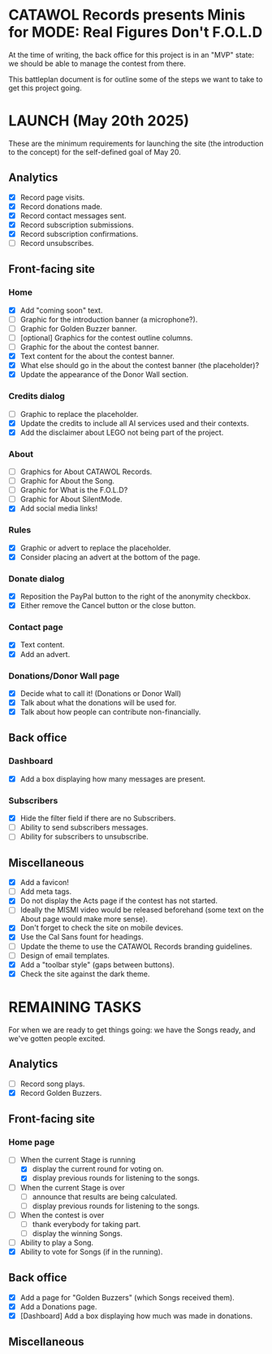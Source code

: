 # CATAWOL Records presents Minis for MODE: Real Figures Don't F.O.L.D

At the time of writing, the back office for this project is in an "MVP" state: we should be able to manage the contest
from there.

This battleplan document is for outline some of the steps we want to take to get this project going.

# LAUNCH (May 20th 2025)

These are the minimum requirements for launching the site (the introduction to the concept)
for the self-defined goal of May 20.

## Analytics

- [x] Record page visits.
- [x] Record donations made.
- [x] Record contact messages sent.
- [x] Record subscription submissions.
- [x] Record subscription confirmations.
- [ ] Record unsubscribes.

## Front-facing site

### Home

- [x] Add "coming soon" text.
- [ ] Graphic for the introduction banner (a microphone?).
- [ ] Graphic for Golden Buzzer banner.
- [ ] [optional] Graphics for the contest outline columns.
- [ ] Graphic for the about the contest banner.
- [x] Text content for the about the contest banner.
- [x] What else should go in the about the contest banner (the placeholder)?
- [x] Update the appearance of the Donor Wall section.

### Credits dialog

- [ ] Graphic to replace the placeholder.
- [x] Update the credits to include all AI services used and their contexts.
- [x] Add the disclaimer about LEGO not being part of the project.

### About

- [ ] Graphics for About CATAWOL Records.
- [ ] Graphic for About the Song.
- [ ] Graphic for What is the F.O.L.D?
- [ ] Graphic for About SilentMode.
- [x] Add social media links!

### Rules

- [x] Graphic or advert to replace the placeholder.
- [x] Consider placing an advert at the bottom of the page.

### Donate dialog

- [x] Reposition the PayPal button to the right of the anonymity checkbox.
- [x] Either remove the Cancel button or the close button.

### Contact page

- [x] Text content.
- [x] Add an advert.

### Donations/Donor Wall page

- [x] Decide what to call it! (Donations or Donor Wall)
- [x] Talk about what the donations will be used for.
- [x] Talk about how people can contribute non-financially.

## Back office

### Dashboard

- [x] Add a box displaying how many messages are present.

### Subscribers

- [x] Hide the filter field if there are no Subscribers.
- [ ] Ability to send subscribers messages.
- [ ] Ability for subscribers to unsubscribe.

## Miscellaneous

- [x] Add a favicon!
- [ ] Add meta tags.
- [x] Do not display the Acts page if the contest has not started.
- [ ] Ideally the MISMI video would be released beforehand (some text on the About page would make more sense).
- [x] Don't forget to check the site on mobile devices.
- [x] Use the Cal Sans fount for headings.
- [ ] Update the theme to use the CATAWOL Records branding guidelines.
- [ ] Design of email templates.
- [x] Add a "toolbar style" (gaps between buttons).
- [x] Check the site against the dark theme.

# REMAINING TASKS

For when we are ready to get things going: we have the Songs ready, and we've gotten people excited.

## Analytics

- [ ] Record song plays.
- [x] Record Golden Buzzers.

## Front-facing site

### Home page

- [ ] When the current Stage is running
    - [x] display the current round for voting on.
    - [x] display previous rounds for listening to the songs.
- [ ] When the current Stage is over
    - [ ] announce that results are being calculated.
    - [ ] display previous rounds for listening to the songs.
- [ ] When the contest is over
    - [ ] thank everybody for taking part.
    - [ ] display the winning Songs.
- [ ] Ability to play a Song.
- [x] Ability to vote for Songs (if in the running).

## Back office

- [x] Add a page for "Golden Buzzers" (which Songs received them).
- [x] Add a Donations page.
- [x] [Dashboard] Add a box displaying how much was made in donations.

## Miscellaneous
